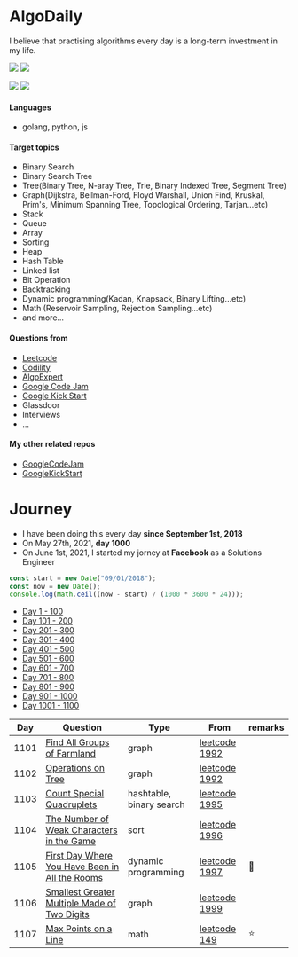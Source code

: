 # AlgoDaily

I believe that practising algorithms every day is a long-term investment in my life.

[![](https://img.shields.io/badge/dynamic/json?style=flat&labelColor=black&color=green&label=Solved&query=solvedOverTotal&url=https%3A%2F%2Fleetcode-badge.vercel.app%2Fapi%2Fusers%2Fcalvinchankf&logo=leetcode&logoColor=yellow)](https://leetcode.com/calvinchankf/)
[![](https://img.shields.io/badge/dynamic/json?style=flat&labelColor=black&color=green&label=Ranking&query=ranking&url=https%3A%2F%2Fleetcode-badge.vercel.app%2Fapi%2Fusers%2Fcalvinchankf&logo=leetcode&logoColor=yellow)](https://leetcode.com/calvinchankf/)

![](https://badges.pufler.dev/created/calvinchankf/algodaily)
![](https://badges.pufler.dev/updated/calvinchankf/algodaily)

#### Languages

-   golang, python, js

#### Target topics

-   Binary Search
-   Binary Search Tree
-   Tree(Binary Tree, N-aray Tree, Trie, Binary Indexed Tree, Segment Tree)
-   Graph(Dijkstra, Bellman-Ford, Floyd Warshall, Union Find, Kruskal, Prim's, Minimum Spanning Tree, Topological Ordering, Tarjan...etc)
-   Stack
-   Queue
-   Array
-   Sorting
-   Heap
-   Hash Table
-   Linked list
-   Bit Operation
-   Backtracking
-   Dynamic programming(Kadan, Knapsack, Binary Lifting...etc)
-   Math (Reservoir Sampling, Rejection Sampling...etc)
-   and more...

#### Questions from

-   [Leetcode](https://leetcode.com)
-   [Codility](https://app.codility.com/programmers/lessons/)
-   [AlgoExpert](https://www.algoexpert.io)
-   [Google Code Jam](https://codingcompetitions.withgoogle.com/codejam)
-   [Google Kick Start](https://codingcompetitions.withgoogle.com/kickstart/)
-   Glassdoor
-   Interviews
-   ...

#### My other related repos

-   [GoogleCodeJam](https://github.com/calvinchankf/GoogleCodeJam)
-   [GoogleKickStart](https://github.com/calvinchankf/GoogleKickStart)

# Journey

-   I have been doing this every day **since September 1st, 2018**
-   On May 27th, 2021, **day 1000**
-   On June 1st, 2021, I started my jorney at **Facebook** as a Solutions Engineer

```js
const start = new Date("09/01/2018");
const now = new Date();
console.log(Math.ceil((now - start) / (1000 * 3600 * 24)));
```

-   [Day 1 - 100](./markdowns/day1-100.md)
-   [Day 101 - 200](./markdowns/day101-200.md)
-   [Day 201 - 300](./markdowns/day201-300.md)
-   [Day 301 - 400](./markdowns/day301-400.md)
-   [Day 401 - 500](./markdowns/day401-500.md)
-   [Day 501 - 600](./markdowns/day501-600.md)
-   [Day 601 - 700](./markdowns/day601-700.md)
-   [Day 701 - 800](./markdowns/day701-800.md)
-   [Day 801 - 900](./markdowns/day801-900.md)
-   [Day 901 - 1000](./markdowns/day901-1000.md)
-   [Day 1001 - 1100](./markdowns/day1001-1100.md)

| Day  | Question                                                                                                        | Type                     | From                                                                                           | remarks |
| ---- | --------------------------------------------------------------------------------------------------------------- | ------------------------ | ---------------------------------------------------------------------------------------------- | ------- |
| 1101 | [Find All Groups of Farmland](/leetcode/1992-find-all-groups-of-farmland)                                       | graph                    | [leetcode 1992](https://leetcode.com/problems/find-all-groups-of-farmland/)                    |         |
| 1102 | [Operations on Tree](/leetcode/1993-operations-on-tree)                                                         | graph                    | [leetcode 1992](https://leetcode.com/problems/operations-on-tree/)                             |         |
| 1103 | [Count Special Quadruplets](/leetcode/1992-count-special-quadruplets)                                           | hashtable, binary search | [leetcode 1995](https://leetcode.com/problems/count-special-quadruplets/)                      |         |
| 1104 | [The Number of Weak Characters in the Game](/leetcode/1996-the-number-of-weak-characters-in-the-game)           | sort                     | [leetcode 1996](https://leetcode.com/problems/the-number-of-weak-characters-in-the-game/)      |         |
| 1105 | [First Day Where You Have Been in All the Rooms](/leetcode/1997-first-day-where-you-have-been-in-all-the-rooms) | dynamic programming      | [leetcode 1997](https://leetcode.com/problems/first-day-where-you-have-been-in-all-the-rooms/) | 📌      |
| 1106 | [Smallest Greater Multiple Made of Two Digits](/leetcode/1999-smallest-greater-multiple-made-of-two-digits)     | graph                    | [leetcode 1999](https://leetcode.com/problems/smallest-greater-multiple-made-of-two-digits/)   |         |
| 1107 | [Max Points on a Line](/leetcode/149-max-points-on-a-line)                                                      | math                     | [leetcode 149](https://leetcode.com/problems/max-points-on-a-line/)                            | ⭐️     |
